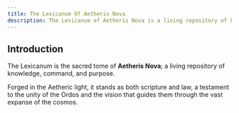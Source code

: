 ```yaml
---
title: The Lexicanum Of Aetheris Nova
description: The Lexicanum of Aetheris Nova is a living repository of knowledge that enshrines the laws, edicts, and structure that guide all Aetherii through the vast expanse of the cosmos.
---
```


## Introduction

The Lexicanum is the sacred tome of **Aetheris Nova**; a living repository of knowledge, command, and purpose.

Forged in the Aetheric light, it stands as both scripture and law, a testament to the unity of the Ordos and the vision that guides them through the vast expanse of the cosmos.
